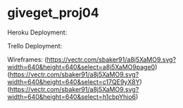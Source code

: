 # giveget_proj04

Heroku Deployment:

Trello Deployment:

Wireframes:
(https://vectr.com/sbaker91/a8j5XaMO9.svg?width=640&height=640&select=a8j5XaMO9page0)
<br>
(https://vectr.com/sbaker91/a8j5XaMO9.svg?width=640&height=640&select=c17QE9yX8Y)
<br>
(https://vectr.com/sbaker91/a8j5XaMO9.svg?width=640&height=640&select=h1cbpYhio6)